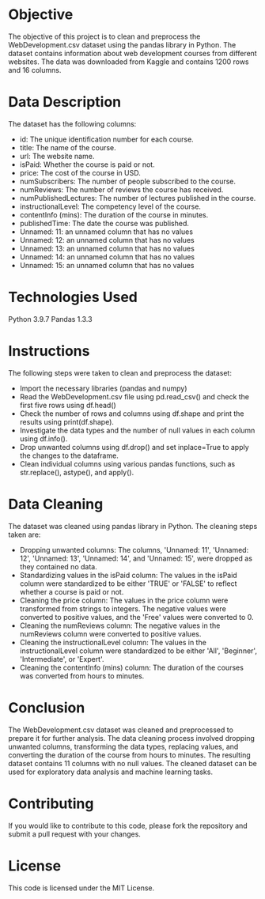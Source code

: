 # Objective
The objective of this project is to clean and preprocess the WebDevelopment.csv dataset using the pandas library in Python. The dataset contains information about web development courses from different websites. The data was downloaded from Kaggle and contains 1200 rows and 16 columns.

# Data Description
The dataset has the following columns:
- id: The unique identification number for each course.
- title: The name of the course.
- url: The website name.
- isPaid: Whether the course is paid or not.
- price: The cost of the course in USD.
- numSubscribers: The number of people subscribed to the course.
- numReviews: The number of reviews the course has received.
- numPublishedLectures: The number of lectures published in the course.
- instructionalLevel: The competency level of the course.
- contentInfo (mins): The duration of the course in minutes.
- publishedTime: The date the course was published.
- Unnamed: 11: an unnamed column that has no values
- Unnamed: 12: an unnamed column that has no values
- Unnamed: 13: an unnamed column that has no values
- Unnamed: 14: an unnamed column that has no values
- Unnamed: 15: an unnamed column that has no values

# Technologies Used
Python 3.9.7
Pandas 1.3.3

# Instructions
The following steps were taken to clean and preprocess the dataset:
- Import the necessary libraries (pandas and numpy)
- Read the WebDevelopment.csv file using pd.read_csv() and check the first five rows using df.head()
- Check the number of rows and columns using df.shape and print the results using print(df.shape).
- Investigate the data types and the number of null values in each column using df.info().
- Drop unwanted columns using df.drop() and set inplace=True to apply the changes to the dataframe.
- Clean individual columns using various pandas functions, such as str.replace(), astype(), and apply().

# Data Cleaning
The dataset was cleaned using pandas library in Python. The cleaning steps taken are:
- Dropping unwanted columns: The columns, 'Unnamed: 11', 'Unnamed: 12', 'Unnamed: 13', 'Unnamed: 14', and 'Unnamed: 15', were dropped as they contained no data.
- Standardizing values in the isPaid column: The values in the isPaid column were standardized to be either 'TRUE' or 'FALSE' to reflect whether a course is paid or not.
- Cleaning the price column: The values in the price column were transformed from strings to integers. The negative values were converted to positive values, and the 'Free' values were converted to 0.
- Cleaning the numReviews column: The negative values in the numReviews column were converted to positive values.
- Cleaning the instructionalLevel column: The values in the instructionalLevel column were standardized to be either 'All', 'Beginner', 'Intermediate', or 'Expert'.
- Cleaning the contentInfo (mins) column: The duration of the courses was converted from hours to minutes.

# Conclusion
The WebDevelopment.csv dataset was cleaned and preprocessed to prepare it for further analysis. The data cleaning process involved dropping unwanted columns, transforming the data types, replacing values, and converting the duration of the course from hours to minutes. The resulting dataset contains 11 columns with no null values. The cleaned dataset can be used for exploratory data analysis and machine learning tasks.

# Contributing
If you would like to contribute to this code, please fork the repository and submit a pull request with your changes.

# License
This code is licensed under the MIT License.
